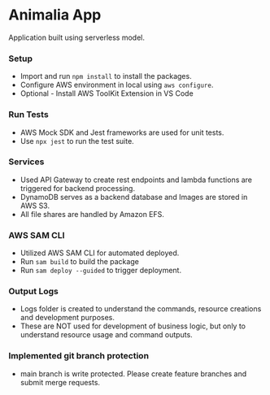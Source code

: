 # Animalia App

Application built using serverless model. 

### Setup
* Import and run ```npm install``` to install the packages.
* Configure AWS environment in local using ```aws configure```.
* Optional - Install AWS ToolKit Extension in VS Code

### Run Tests
* AWS Mock SDK and Jest frameworks are used for unit tests.
* Use ```npx jest``` to run the test suite. 

### Services
* Used API Gateway to create rest endpoints and lambda functions are triggered for backend processing.
* DynamoDB serves as a backend database and Images are stored in AWS S3.
* All file shares are handled by Amazon EFS.

### AWS SAM CLI
* Utilized AWS SAM CLI for automated deployed.
* Run ```sam build``` to build the package
* Run ```sam deploy --guided``` to trigger deployment.

### Output Logs
* Logs folder is created to understand the commands, resource creations and development purposes. 
* These are NOT used for development of business logic, but only to understand resource usage and command outputs.

### Implemented git branch protection
* main branch is write protected. Please create feature branches and submit merge requests.